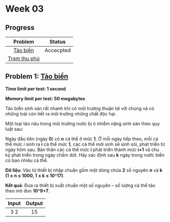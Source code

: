 # Week 03

## Progress
| Problem | Status |
|:---:|:---:|
| [Tảo biển](https://khmt.uit.edu.vn/wecode/cs112.2021/assignment/2/3) | Accecpted |
| [Trạm thu phú](https://khmt.uit.edu.vn/wecode/cs112.2021/assignment/2/1) | |

## Problem 1: [Tảo biển](https://khmt.uit.edu.vn/wecode/cs112.2021/assignment/2/3)
**Time limit per test: 1 second**

**Memory limit per test: 50 megabytes**

Tảo biển sinh sản rất nhanh khi có môi trường thuận lợi với chúng và có những loài còn tiết ra môi trường những chất độc hại.

Một loại tảo nâu trong môi trường nước bị ô nhiễm nặng sinh sản theo quy luật sau:

Ngày đầu tiên (ngày **0**) có **n** cá thể ở mức **1**,
Ở mỗi ngày tiếp theo, mỗi cá thể mức *i* sinh ra **i** cá thể mức **1**, các cá thể mới sinh sẽ sinh sôi, phát triển từ ngày hôm sau.
Bản thân các cá thể mức **i** phát triển thành mức **i+1** và chu kỳ phát triển trong ngày chấm dứt.
Hãy xác định sau **k** ngày trong nước biển có bao nhiêu cá thể.

**Dữ liệu**: Vào từ thiết bị nhập chuẩn gồm một dòng chứa **2** số nguyên **n** và **k (1 ≤ n ≤ 1000, 1 ≤ k ≤ 10^17)**.

**Kết quả**: Đưa ra thiết bị xuất chuẩn một số nguyên – số lượng cá thể  tảo theo mô đun **10^9+7**.

| Input | Output |
|:---:|:---:|
| 3 2 | 15 |
